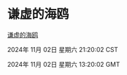 # 谦虚的海鸥
[谦虚的海鸥](http://219.139.197.74:56308/qxdho/course/base/hotlink/index.php)

2024年 11月 02日 星期六 21:20:02 CST

2024年 11月 02日 星期六 13:20:02 GMT
